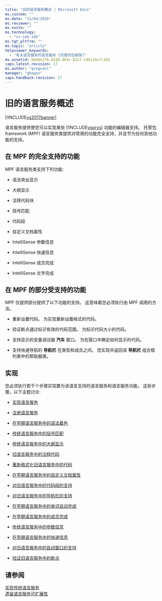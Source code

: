 ```yaml
---
title: "旧的语言服务概述 | Microsoft Docs"
ms.custom: ""
ms.date: "11/04/2016"
ms.reviewer: ""
ms.suite: ""
ms.technology: 
  - "vs-ide-sdk"
ms.tgt_pltfrm: ""
ms.topic: "article"
helpviewer_keywords: 
  - "有关语言服务的语言服务 [托管的包框架]"
ms.assetid: bb44e27b-d228-463c-b2cf-cd5c24c7c1b5
caps.latest.revision: 17
ms.author: "gregvanl"
manager: "ghogen"
caps.handback.revision: 17
---
```

# 旧的语言服务概述
[!INCLUDE[vs2017banner](../../code-quality/includes/vs2017banner.md)]

语言服务提供使您可以实现某些 [!INCLUDE[vsprvs](../../code-quality/includes/vsprvs_md.md)] 功能的编辑器支持。  托管包 framework \(MPF\) 语言服务类提供对常用的功能完全支持，并且节为任何其他功能的支持。  
  
## 在 MPF 的完全支持的功能  
 MPF 语言服务类支持下列功能:  
  
-   语法突出显示  
  
-   大纲显示  
  
-   注释代码块  
  
-   括号匹配  
  
-   代码段  
  
-   自定义文档属性  
  
-   IntelliSense 参数信息  
  
-   IntelliSense 快速信息  
  
-   IntelliSense 成员完成  
  
-   IntelliSense 文字完成  
  
## 在 MPF 的部分受支持的功能  
 MPF 仅提供部分提供了以下功能的支持。  这意味着您必须执行由 MPF 调用的方法。  
  
-   重新设置代码。  为实现重新设置格式的代码。  
  
-   验证断点通过标识有效的代码范围。  为标识代码大小的代码。  
  
-   支持显示的变量调试器 **汽车** 窗口。  为在窗口中确定如何显示的代码。  
  
-   支持快速导航的 **导航栏** 在类型和成员之间。  您实现并返回该 **导航栏** 组合框列表中的帮助器类。  
  
## 实现  
 您必须执行若干个步骤实现要为该语言支持的语言服务和语言服务功能。  这些步骤。以下主题讨论:  
  
-   [实现语言服务](../../extensibility/internals/implementing-a-legacy-language-service2.md)  
  
-   [注册语言服务](../../extensibility/internals/registering-a-legacy-language-service1.md)  
  
-   [在早期语言服务中的语法着色](../../extensibility/internals/syntax-colorizing-in-a-legacy-language-service.md)  
  
-   [传统语言服务中的括号匹配](../../extensibility/internals/brace-matching-in-a-legacy-language-service.md)  
  
-   [传统语言服务中的大纲显示](../../extensibility/internals/outlining-in-a-legacy-language-service.md)  
  
-   [旧语言服务中的注释代码](../../extensibility/internals/commenting-code-in-a-legacy-language-service.md)  
  
-   [重新格式化旧语言服务中的代码](../../extensibility/internals/reformatting-code-in-a-legacy-language-service.md)  
  
-   [在早期语言服务中的自定义文档属性](../../extensibility/internals/custom-document-properties-in-a-legacy-language-service.md)  
  
-   [对旧语言服务中的代码段的支持](../../extensibility/internals/support-for-code-snippets-in-a-legacy-language-service.md)  
  
-   [对旧语言服务中的导航栏的支持](../../extensibility/internals/support-for-the-navigation-bar-in-a-legacy-language-service.md)  
  
-   [在早期语言服务中的单词自动完成](../../extensibility/internals/word-completion-in-a-legacy-language-service.md)  
  
-   [在早期语言服务中的成员完成](../../extensibility/internals/member-completion-in-a-legacy-language-service.md)  
  
-   [传统语言服务中的参数信息](../../extensibility/internals/parameter-info-in-a-legacy-language-service2.md)  
  
-   [在早期语言服务中的快速信息](../../extensibility/internals/quick-info-in-a-legacy-language-service.md)  
  
-   [对旧语言服务中的自动窗口的支持](../../extensibility/internals/support-for-the-autos-window-in-a-legacy-language-service.md)  
  
-   [验证旧语言服务中的断点](../../extensibility/internals/validating-breakpoints-in-a-legacy-language-service.md)  
  
## 请参阅  
 [实现传统语言服务](../../extensibility/internals/implementing-a-legacy-language-service1.md)   
 [遗留语言服务可扩展性](../../extensibility/internals/legacy-language-service-extensibility.md)